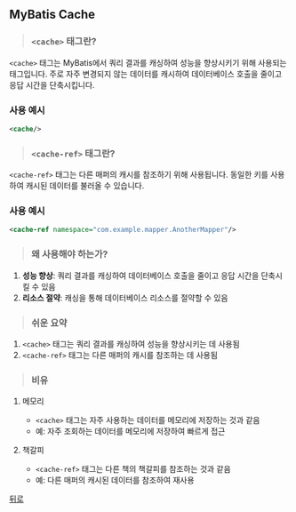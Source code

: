 ## MyBatis Cache
> ### `<cache>` 태그란?
`<cache>` 태그는 MyBatis에서 쿼리 결과를 캐싱하여 성능을 향상시키기 위해 사용되는 태그입니다. 주로 자주 변경되지 않는 데이터를 캐시하여 데이터베이스 호출을 줄이고 응답 시간을 단축시킵니다.

### 사용 예시
```xml
<cache/>
```

> ### `<cache-ref>` 태그란?
`<cache-ref>` 태그는 다른 매퍼의 캐시를 참조하기 위해 사용됩니다. 동일한 키를 사용하여 캐시된 데이터를 불러올 수 있습니다.

### 사용 예시
```xml
<cache-ref namespace="com.example.mapper.AnotherMapper"/>
```

> ### 왜 사용해야 하는가?
1. **성능 향상**: 쿼리 결과를 캐싱하여 데이터베이스 호출을 줄이고 응답 시간을 단축시킬 수 있음
2. **리소스 절약**: 캐싱을 통해 데이터베이스 리소스를 절약할 수 있음

> ### 쉬운 요약
1. `<cache>` 태그는 쿼리 결과를 캐싱하여 성능을 향상시키는 데 사용됨
2. `<cache-ref>` 태그는 다른 매퍼의 캐시를 참조하는 데 사용됨

> ### 비유
1. 메모리
    - `<cache>` 태그는 자주 사용하는 데이터를 메모리에 저장하는 것과 같음
    - 예: 자주 조회하는 데이터를 메모리에 저장하여 빠르게 접근

2. 책갈피
    - `<cache-ref>` 태그는 다른 책의 책갈피를 참조하는 것과 같음
    - 예: 다른 매퍼의 캐시된 데이터를 참조하여 재사용

[뒤로](MyBatis.md)
